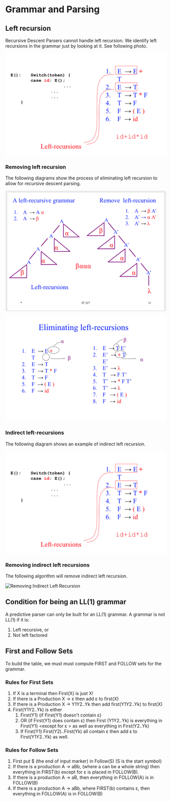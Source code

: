 # Grammar and Parsing

## Left recursion

Recursive Descent Parsers cannot handle left recursion. We identify left recursions in the grammar just by looking at it. See following photo.

![Identifying Left Recursion](./img/gp_idleftrec.png)

### Removing left recursion

The following diagrams show the process of eliminating left recursion to allow for recursive descent parsing.

![Removing Left Recursion](./img/gp-rmleftrec.png)

![Removing Left Recursion](./img/gp-rmleftrec2.png)

### Indirect left-recursions

The following diagram shows an example of indirect left recursion.

![Identifying Indirect Left Recursion](./img/gp-idindirectrec.png)

### Removing indirect left recursions

The following algorithm will remove indirect left recursion.

![Removing Indirect Left Recursion](gp-rmindirectrec.png)

##  Condition for being an LL(1) grammar

A predictive parser can only be built for an LL(1) grammar. A grammar is not
LL(1) if it is:

1. Left recursive, or
2. Not left factored

## First and Follow Sets

To build the table, we must must compute FIRST and FOLLOW sets for the grammar.

### Rules for First Sets

1. If X is a terminal then First(X) is just X!
2. If there is a Production X → ε then add ε to first(X)
3. If there is a Production X → Y1Y2..Yk then add first(Y1Y2..Yk) to first(X)
4. First(Y1Y2..Yk) is either
    1. First(Y1) (if First(Y1) doesn't contain ε)
    2. OR (if First(Y1) does contain ε) then First (Y1Y2..Yk) is everything in First(Y1) <except for ε > as well as everything in First(Y2..Yk)
    3. If First(Y1) First(Y2)..First(Yk) all contain ε then add ε to First(Y1Y2..Yk) as well.

### Rules for Follow Sets

1. First put $ (the end of input marker) in Follow(S) (S is the start symbol)
2. If there is a production A → aBb, (where a can be a whole string) then everything in FIRST(b) except for ε is placed in FOLLOW(B).
3. If there is a production A → aB, then everything in FOLLOW(A) is in FOLLOW(B)
4. If there is a production A → aBb, where FIRST(b) contains ε, then everything in FOLLOW(A) is in FOLLOW(B)
